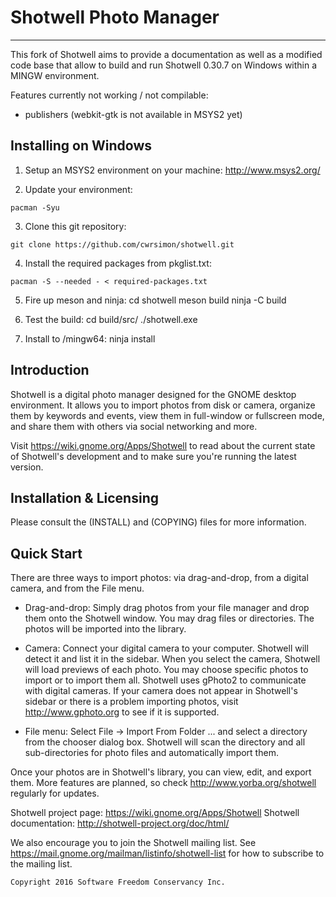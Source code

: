 # Shotwell Photo Manager
----------------------

This fork of Shotwell aims to provide a documentation as well as a 
modified code base that allow to build and run Shotwell 0.30.7 
on Windows within a MINGW environment. 

Features currently not working / not compilable:
- publishers (webkit-gtk is not available in MSYS2 yet)

## Installing on Windows

1. Setup an MSYS2 environment on your machine:
http://www.msys2.org/

2. Update your environment:
```
pacman -Syu
```

3. Clone this git repository:
```
git clone https://github.com/cwrsimon/shotwell.git
```

4. Install the required packages from pkglist.txt:
```
pacman -S --needed - < required-packages.txt
```


5. Fire up meson and ninja:
cd shotwell
meson build
ninja -C build

6. Test the build:
cd build/src/
./shotwell.exe

7. Install to /mingw64:
ninja install
    
## Introduction
Shotwell is a digital photo manager designed for the GNOME desktop
environment.  It allows you to import photos from disk or camera,
organize them by keywords and events, view them in full-window or fullscreen
mode, and share them with others via social networking and more.

Visit https://wiki.gnome.org/Apps/Shotwell to read about the current state of
Shotwell's development and to make sure you're running the latest version.

## Installation & Licensing
Please consult the (INSTALL) and (COPYING) files for more information.
    
## Quick Start
    
There are three ways to import photos: via drag-and-drop, from a digital
camera, and from the File menu.
    
* Drag-and-drop: Simply drag photos from your file manager and drop them
onto the Shotwell window.  You may drag files or directories.  The photos
will be imported into the library.
    
* Camera: Connect your digital camera to your computer.  Shotwell will 
detect it and list it in the sidebar.  When you select the camera, Shotwell 
will load previews of each photo.  You may choose specific photos to 
import or to import them all. 
Shotwell uses gPhoto2 to communicate with digital cameras.  If your camera 
does not appear in Shotwell's sidebar or there is a problem importing
photos, visit http://www.gphoto.org to see if it is supported.
    
* File menu: Select File -> Import From Folder ... and select a directory
from the chooser dialog box.  Shotwell will scan the directory and all
sub-directories for photo files and automatically import them.
    
Once your photos are in Shotwell's library, you can view, edit, and export
them.  More features are planned, so check http://www.yorba.org/shotwell
regularly for updates.

    
Shotwell project page:      https://wiki.gnome.org/Apps/Shotwell
Shotwell documentation:     http://shotwell-project.org/doc/html/
    
We also encourage you to join the Shotwell mailing list. See
https://mail.gnome.org/mailman/listinfo/shotwell-list for how to subscribe
to the mailing list.

    Copyright 2016 Software Freedom Conservancy Inc.


